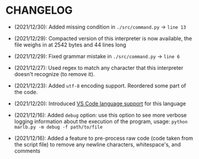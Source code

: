 # CHANGELOG
- (2021/12/30): Added missing condition in `./src/command.py` -> `line 13`

- (2021/12/29): Compacted version of this interpreter is now available, the file weighs in at 2542 bytes and 44 lines long

- (2021/12/29): Fixed grammar mistake in `./src/command.py` -> `line 6`

- (2021/12/27): Used regex to match any character that this interpreter doesn't recognize (to remove it). 

- (2021/12/23): Added `utf-8` encoding support. Reordered some part of the code.

- (2021/12/20): Introduced [VS Code language support](https://github.com/bennett-nguyen/marlb-syntax/tree/master) for this language

- (2021/12/16): Added `debug` option: use this option to see more verbose logging information about the execution of the program, usage: `python marlb.py -m debug -f path/to/file`

- (2021/12/16): Added a feature to pre-process raw code (code taken from the script file) to remove any newline characters, whitespace's, and comments

